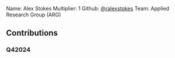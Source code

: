 Name: Alex Stokes
Multiplier: 1
Github: [@ralexstokes](https://github.com/ralexstokes)
Team: Applied Research Group (ARG)

## Contributions
### Q42024
